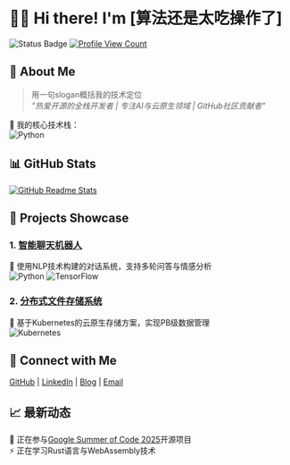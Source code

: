 # 👨‍💻 Hi there! I'm [算法还是太吃操作了] <!-- 替换为你的姓名 -->
![Status Badge](https://img.shields.io/badge/-Active-brightgreen) <!-- 状态徽章 -->
[![Profile View Count](https://komarev.com/ghpvc/?username=glixbl&label=Profile%20Views)](https://github.com/glixbl) <!-- 访问统计徽章 -->

## 🌟 About Me
> 用一句slogan概括我的技术定位  
_"热爱开源的全栈开发者 | 专注AI与云原生领域 | GitHub社区贡献者"_

🔧 我的核心技术栈：   
![Python](https://img.shields.io/badge/python-%233776AB.svg?style=flat-square&logo=python&logoColor=white)  

## 📊 GitHub Stats
[![GitHub Readme Stats](https://github-readme-stats.vercel.app/api?username=glixbl&show_icons=true&theme=radical)](https://github.com/anuraghazra/github-readme-stats)

## 🧰 Projects Showcase
### 1. [智能聊天机器人](https://github.com/your_github_username/chatbot) 
🤖 使用NLP技术构建的对话系统，支持多轮问答与情感分析  
![Python](https://img.shields.io/badge/python-3670A0?style=flat-square) ![TensorFlow](https://img.shields.io/badge/TensorFlow-FF6F00?style=flat-square&logo=tensorflow)

### 2. [分布式文件存储系统](https://github.com/your_github_username/filestorage)
💾 基于Kubernetes的云原生存储方案，实现PB级数据管理  
![Kubernetes](https://img.shields.io/badge/Kubernetes-326CE5?style=flat-square&logo=kubernetes)

## 🔗 Connect with Me
[GitHub](https://github.com/glixbl) | [LinkedIn](https://linkedin.com/in/yourprofile) | [Blog](https://yourwebsite.com) | [Email](mailto:your@email.com)

## 📈 最新动态
📅 正在参与[Google Summer of Code 2025](https://summerofcode.withgoogle.com/)开源项目  
⚡ 正在学习Rust语言与WebAssembly技术
